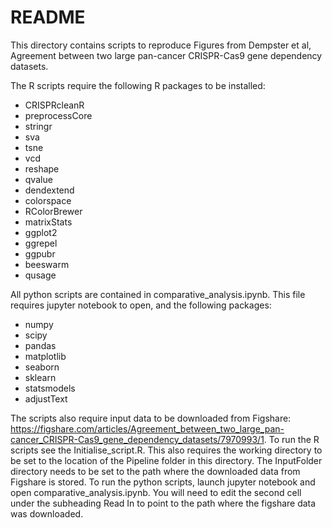 <h1>README</h1>
This directory contains scripts to reproduce Figures from Dempster et al, Agreement between two large pan-cancer CRISPR-Cas9 gene dependency datasets.


The R scripts require the following R packages to be installed:

* CRISPRcleanR
* preprocessCore
* stringr
* sva
* tsne
* vcd
* reshape
* qvalue
* dendextend
* colorspace
* RColorBrewer
* matrixStats
* ggplot2
* ggrepel
* ggpubr
* beeswarm
* qusage

All python scripts are contained in comparative_analysis.ipynb. This file requires jupyter notebook to open, and the following packages:

* numpy
* scipy
* pandas
* matplotlib
* seaborn
* sklearn
* statsmodels
* adjustText

The scripts also require input data to be downloaded from Figshare: https://figshare.com/articles/Agreement_between_two_large_pan-cancer_CRISPR-Cas9_gene_dependency_datasets/7970993/1.
To run the R scripts see the Initialise_script.R. This also requires the working directory to be set to the location of the Pipeline folder in this directory. The InputFolder directory needs to be set to the path where the downloaded data from Figshare is stored. To run the python scripts, launch jupyter notebook and open comparative_analysis.ipynb. You will need to edit the second cell under the subheading Read In to point to the path where the figshare data was downloaded.

